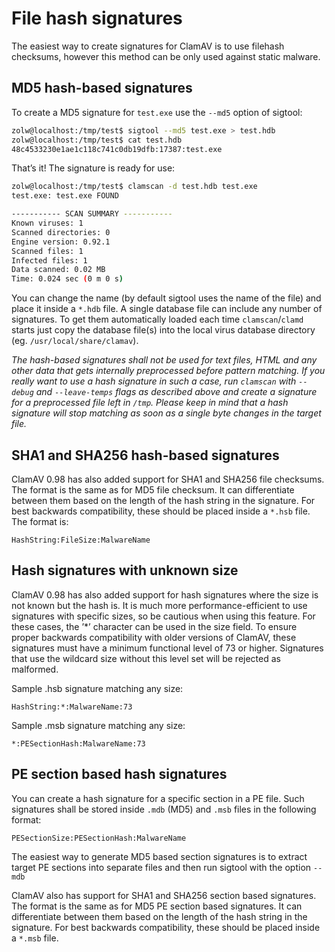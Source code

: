 # File hash signatures

The easiest way to create signatures for ClamAV is to use filehash checksums, however this method can be only used against static malware.

## MD5 hash-based signatures

To create a MD5 signature for `test.exe` use the `--md5` option of
sigtool:

```bash
zolw@localhost:/tmp/test$ sigtool --md5 test.exe > test.hdb
zolw@localhost:/tmp/test$ cat test.hdb
48c4533230e1ae1c118c741c0db19dfb:17387:test.exe
```

That’s it! The signature is ready for use:

```bash
zolw@localhost:/tmp/test$ clamscan -d test.hdb test.exe
test.exe: test.exe FOUND

----------- SCAN SUMMARY -----------
Known viruses: 1
Scanned directories: 0
Engine version: 0.92.1
Scanned files: 1
Infected files: 1
Data scanned: 0.02 MB
Time: 0.024 sec (0 m 0 s)
```

You can change the name (by default sigtool uses the name of the file) and place it inside a `*.hdb` file. A single database file can include any number of signatures. To get them automatically loaded each time `clamscan`/`clamd` starts just copy the database file(s) into the local virus database directory (eg. `/usr/local/share/clamav`).

*The hash-based signatures shall not be used for text files, HTML and any other data that gets internally preprocessed before pattern matching. If you really want to use a hash signature in such a case, run `clamscan` with `--debug` and `--leave-temps` flags as described above and create a signature for a preprocessed file left in `/tmp`. Please keep in mind that a hash signature will stop matching as soon as a single byte changes in the target file.*

## SHA1 and SHA256 hash-based signatures

ClamAV 0.98 has also added support for SHA1 and SHA256 file checksums. The format is the same as for MD5 file checksum. It can differentiate between them based on the length of the hash string in the signature. For best backwards compatibility, these should be placed inside a `*.hsb` file. The format is:

```
HashString:FileSize:MalwareName
```

## Hash signatures with unknown size

ClamAV 0.98 has also added support for hash signatures where the size is not known but the hash is. It is much more performance-efficient to use signatures with specific sizes, so be cautious when using this feature. For these cases, the ’\*’ character can be used in the size field. To ensure proper backwards compatibility with older versions of ClamAV, these signatures must have a minimum functional level of 73 or higher. Signatures that use the wildcard size without this level set will be rejected as malformed.

Sample .hsb signature matching any size:
```
HashString:*:MalwareName:73
```

Sample .msb signature matching any size:
```
*:PESectionHash:MalwareName:73
```

## PE section based hash signatures

You can create a hash signature for a specific section in a PE file. Such signatures shall be stored inside `.mdb` (MD5) and `.msb` files in the following format:

```
PESectionSize:PESectionHash:MalwareName
```

The easiest way to generate MD5 based section signatures is to extract target PE sections into separate files and then run sigtool with the option `--mdb`

ClamAV also has support for SHA1 and SHA256 section based signatures. The format is the same as for MD5 PE section based signatures. It can differentiate between them based on the length of the hash string in the signature. For best backwards compatibility, these should be placed inside a `*.msb` file.
